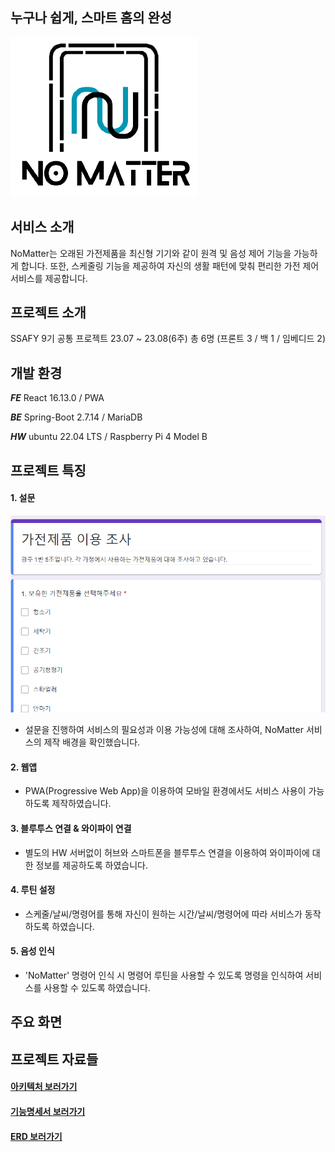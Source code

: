 ## 누구나 쉽게, 스마트 홈의 완성

![logo](./img/logo.png)




## 서비스 소개
NoMatter는 오래된 가전제품을 최신형 기기와 같이 원격 및 음성 제어 기능을 가능하게 합니다. 또한, 스케줄링 기능을 제공하여 자신의 생활 패턴에 맞춰 편리한 가전 제어 서비스를 제공합니다.



## 프로젝트 소개
SSAFY 9기 공통 프로젝트
23.07 ~ 23.08(6주)
총 6명 (프론트 3 / 백 1 / 임베디드 2)



## 개발 환경
***FE*** React 16.13.0 / PWA


***BE*** Spring-Boot 2.7.14 / MariaDB


***HW*** ubuntu 22.04 LTS / Raspberry Pi 4 Model B



## 프로젝트 특징

#### 1. 설문
![survey](./img/survey.png)
- 설문을 진행하여 서비스의 필요성과 이용 가능성에 대해 조사하여, NoMatter 서비스의 제작 배경을 확인했습니다.

#### 2. 웹앱
- PWA(Progressive Web App)을 이용하여 모바일 환경에서도 서비스 사용이 가능하도록 제작하였습니다.

#### 3. 블루투스 연결 & 와이파이 연결
- 별도의 HW 서버없이 허브와 스마트폰을 블루투스 연결을 이용하여 와이파이에 대한 정보를 제공하도록 하였습니다.

#### 4. 루틴 설정
- 스케줄/날씨/명령어를 통해 자신이 원하는 시간/날씨/명령어에 따라 서비스가 동작하도록 하였습니다.

#### 5. 음성 인식
- 'NoMatter' 명령어 인식 시 명령어 루틴을 사용할 수 있도록 명령을 인식하여 서비스를 사용할 수 있도록 하였습니다.

[//]: # (#### 6. Special Thanks)

[//]: # (- Back End와 배포를 맡아준 "이도하"님에게 감사를 표합니다)

## 주요 화면

## 프로젝트 자료들
#### <a href="https://lab.ssafy.com/s09-webmobile3-sub2/S09P12C105/-/blob/develop/img/SW%20%EC%95%84%ED%82%A4%ED%85%8D%EC%B2%98%20%EB%8B%A4%EC%9D%B4%EC%96%B4%EA%B7%B8%EB%9E%A8.jpg">아키텍처 보러가기</a>
#### <a href="https://lab.ssafy.com/s09-webmobile3-sub2/S09P12C105/-/blob/develop/img/%EA%B8%B0%EB%8A%A5%EB%AA%85%EC%84%B8%EC%84%9C.png">기능명세서 보러가기</a>
#### <a href="https://lab.ssafy.com/s09-webmobile3-sub2/S09P12C105/-/blob/develop/img/erd.png">ERD 보러가기</a>